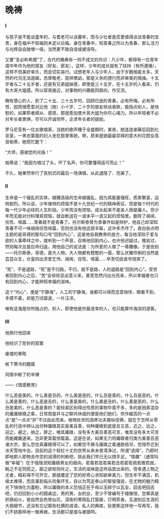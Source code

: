   

# 晚祷

### Ⅰ

与孩子是不能谈童年的，与耆老可以谈暮年，而与少壮者是否更值得谈谈青春的宝贵，身在福中不知福则未足以论福，身在青春中，知青春之所以为青春，那么活力与光辉自会陡增一倍，当然更不致自误或被误导。

又要“言必称希腊”了，古代的雅典有一则不成文的共识：凡少年，都得有一位青年或中年作为他的朋友（好友、密友），这样，少年的成长就有了扶持（有所遵循），这样不但美好幸乐，而且切实易行。试想老年人与少年人，由于岁数相差太多，天然的代沟无法逾越，忠厚敬老，慈祥携幼，那是义务的德行而非审美的情操。十五岁者与二十五岁者，还是有兄弟姐妹感，即使是三十五岁，在十五岁的人看来，仍有大哥大姐感。所以容易接近，对事物的兴趣能同趋向，作交流。

确有慧心的人，到了二十五、三十五岁时，回顾已逝的青春，必有所悔，必有所悟，因而很愿意对比他（她）小十岁、二十岁的朋友倾谈衷款，能指点别人，是快慰的，如果聆者顺从、感恩，那就愈加使大哥大姐为你尽心竭力。所以年轻者不必对年长者畏惧，尽可以开诚坦怀，企求年长者的提助。

罗马尼亚有一位女歌唱家，当她的歌声臻于全盛期时，某夜，她连连谢幕后回到化妆室，一黑衣蒙面的妇人坐在那里等她，呀，原来是她最最崇拜的意大利花腔女高音帕蒂，她慌忙跪下：

“大师，感谢您的光临！”

帕蒂说：“我因为唱过了头，坏了名声，你可要懂得适可而止！”

不久，她果然举行了告别式的最后一场演唱，从此退隐了、完美了。

### Ⅱ

生命是一个骚乱的实体，越臻高级的生命越骚乱，因为其能量强旺，质素繁富，运转剧烈。所以说，少年维特的烦恼不是十九世纪一代的精神表征，而是每个时代的每一代少年必经的人生阶段。少年而没有烦恼，成长起来不是圣人倒是庸人。但少年而无能对付料理其烦恼，就会断送在一波未平一波又起的烦恼里。删除了胡闹、任性、喧嚣……青春就不是青春了。托尔斯泰曾为青春作如是辩护，他自己却深知青春不可一味胡闹任性喧嚣，否则也没有他这部丰髯，这许多杰作了。直白些点明主题的是哥德的那句口号“回到内心”，这是他自我教育的良方，每当他深陷于爱与欲的人事牵绊之中，就听到一个声音，召唤他回到内心，也许他迟疑过，推宕过，然则每次总是应命归返，用他自己的说法是：为所爱的人做了一尊雕像，于是告别——托尔斯泰，哥德，是大人物，大人物都有戆憨的一面，那么优雅伶俐的当然是芸芸众生，仓皇四出求爱乞怜、胡闹、任性、喧嚣……卒至切齿哀号恸哭了。

“死”，不是退路，“死”是不归路，不归，就不是路，人的退路是“回到内心”。受苦者回到内心之后，“苦”会徐徐显出意义来，甚至忽然闪出光亮来，所以幸福者也只有回到内心，才能辨知幸福的滋味。

这个“内心”，便是“宁静海”，人工的宁静海，谁都可以得而恣意徜徉，眼看不到，手摸不着，却是万顷碧波，一片汪洋。

唯有这海是你所独占的，别人，即使他是你最宠幸的人，也只能算作海滨的游客。

### Ⅲ

他旅行他回来

他经识了驼铃的寂寞

废墟的晕眩

帐下寒冷的醒寤

同情中断了的辛辣

——《情感教育》

什么恶是美的，什么善是丑的，什么美是恶的，什么丑是善的，什么丑是恶的，什么美是善的，什么恶是丑的，什么善是美的，什么美是丑的，什么善是恶的，什么丑是美的，什么恶是善的？能轻易区别得出性质的事物毕竟不多，多的是因素混杂的庸庸碌碌之辈，日常周旋并与之聊共休戚的便是他们她们，供作臧否的一点点“是”一点点“非”不过由此而来，格物处世的涵养功夫擒纵伎俩，就在于怎样从零乱的行迹中辨认出何种庸碌其实是美且善，何种庸碌到底是丑又恶，近之，远之，迎之，避之，纳之，屏之，唯其庸碌，没有多大美丑善恶可言，唯其没有多大可言而能娓娓道来，岂非更其载惊载喜，这是在说，如果无力将庸碌者归类为美善丑恶诸大宗，那么您也真庸碌得可以了，如果您不屑与庸碌之辈通款结邻，您得乔迁到冰天雪地中去，目前的这个软红十丈的世界从来未曾清净过，所谓“选择”，乃即时即地即人即物去作您的润滑的判断吧，除此我们早已无以措手足，“情趣”（通常叫做“幸福”）在于隐隐测知庸碌男女的趋向，若善若恶若美若丑若密若疏若推若就，眺之不足则揽之，鄙之欲呕则斥之，生活的滋味是这样品尝出来的，侥幸遇上物之尤者，精彩得不可开交，那就餍足了您的好奇心求知欲审美力，但生年不满百，机缘太难得，而且事到临头险象环生，自以为笃定泰山的智叟强徒，在尤物的魅力精光下悄悄化为齑粉，所以庸碌的本义恐怕正在于毋以玉碎宁以瓦全，回去吧回去吧，仍旧回到小小的圆桌边，男的男，女的女，至少不曾编号于蜡像馆，您果真是肝肠如火，彼自然会色笑似花，深夜的寒雨乱打窗扉，灯明茶香，互道别后生涯的大纲细节，还没有忘记那些杜撰的成语，私人的典故，狄更斯这样地一写再写，我们不妨那样地一做再做，生活都只是猎与被猎呵。
